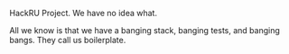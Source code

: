 HackRU Project. We have no idea what.

All we know is that we have a banging stack, banging tests, and banging bangs. They call us boilerplate.
